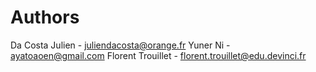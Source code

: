 # Authors
Da Costa Julien - juliendacosta@orange.fr
Yuner Ni - ayatoaoen@gmail.com
Florent Trouillet - florent.trouillet@edu.devinci.fr